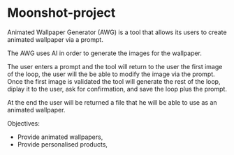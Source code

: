 # Moonshot-project

Animated Wallpaper Generator (AWG) is a tool that allows its users to create animated wallpaper via a prompt.

The AWG uses AI in order to generate the images for the wallpaper.

The user enters a prompt and the tool will return to the user the first image of the loop, the user will the be able to modify the image via the prompt.
Once the first image is validated the tool will generate the rest of the loop, diplay it to the user, ask for confirmation, and save the loop plus the prompt.

At the end the user will be returned a file that he will be able to use as an animated wallpaper.

Objectives:
- Provide animated wallpapers,
- Provide personalised products,
